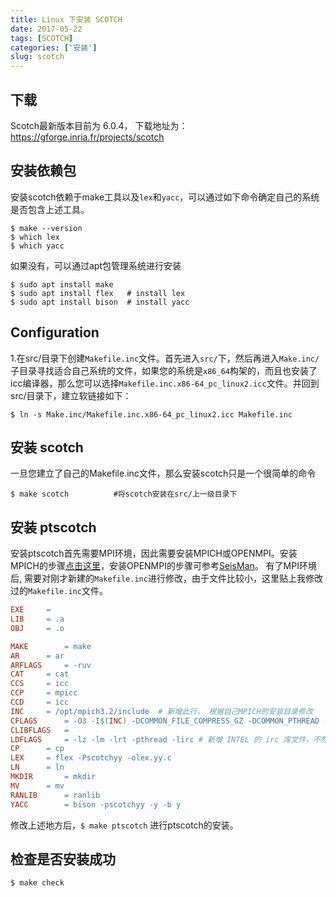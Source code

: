 ```yaml
---
title: Linux 下安装 SCOTCH
date: 2017-05-22
tags: [SCOTCH]
categories: ['安装']
slug: scotch
---
```


## 下载
Scotch最新版本目前为 6.0.4， 下载地址为：<https://gforge.inria.fr/projects/scotch>

## 安装依赖包

安装scotch依赖于make工具以及`lex`和`yacc`，可以通过如下命令确定自己的系统是否包含上述工具。

``` {.console}
$ make --version
$ which lex
$ which yacc
```

如果没有，可以通过apt包管理系统进行安装

``` {.console}
$ sudo apt install make
$ sudo apt install flex   # install lex
$ sudo apt install bison  # install yacc
```

## Configuration

1.在src/目录下创建`Makefile.inc`文件。首先进入`src/`下，然后再进入`Make.inc/`子目录寻找适合自己系统的文件，如果您的系统是`x86_64`构架的，而且也安装了icc编译器，那么您可以选择`Makefile.inc.x86-64_pc_linux2.icc`文件。并回到src/目录下，建立软链接如下：

``` {.console}
$ ln -s Make.inc/Makefile.inc.x86-64_pc_linux2.icc Makefile.inc
```

## 安装 scotch

一旦您建立了自己的Makefile.inc文件，那么安装scotch只是一个很简单的命令

``` {.console}
$ make scotch          #将scotch安装在src/上一级目录下
```

## 安装 ptscotch
安装ptscotch首先需要MPI环境，因此需要安装MPICH或OPENMPI。安装MPICH的步骤[点击这里](mpich-install.html)，安装OPENMPI的步骤可参考[SeisMan](http://seisman.info/linux-environment-for-seismology-research.html)。
有了MPI环境后, 需要对刚才新建的`Makefile.inc`进行修改，由于文件比较小，这里贴上我修改过的`Makefile.inc`文件。
```Makefile
EXE		=
LIB		= .a
OBJ		= .o

MAKE		= make
AR		= ar
ARFLAGS		= -ruv
CAT		= cat
CCS		= icc
CCP		= mpicc
CCD		= icc
INC     = /opt/mpich3.2/include  # 新增此行， 根据自己MPICH的安装目录修改
CFLAGS		= -O3 -I$(INC) -DCOMMON_FILE_COMPRESS_GZ -DCOMMON_PTHREAD -DCOMMON_RANDOM_FIXED_SEED -DSCOTCH_RENAME -DSCOTCH_PTHREAD  -DIDXSIZE64 # 去掉了 -restrict 选项，不然编译会报错
CLIBFLAGS	=
LDFLAGS		= -lz -lm -lrt -pthread -lirc # 新增 INTEL 的 irc 库文件，不然编译会报错
CP		= cp
LEX		= flex -Pscotchyy -olex.yy.c
LN		= ln
MKDIR		= mkdir
MV		= mv
RANLIB		= ranlib
YACC		= bison -pscotchyy -y -b y
```
修改上述地方后，`$ make ptscotch` 进行ptscotch的安装。

## 检查是否安装成功
``` {.console}
$ make check
```


